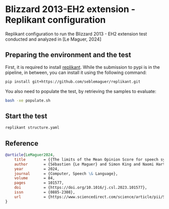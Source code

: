 # Blizzard 2013-EH2 extension - Replikant configuration

Replikant configuration to run the Blizzard 2013 - EH2 extension test conducted and analyzed in [Le Maguer, 2024]

## Preparing the environment and the test

First, it is required to install [replikant](https://github.com/seblemaguer/replikant). While the submission to pypi is in the pipeline, in between, you can install it using the following command:

```sh
pip install git+https://github.com/seblemaguer/replikant.git
```

You also need to populate the test, by retrieving the samples to evaluate:

```sh
bash -xe populate.sh
```

## Start the test

```sh
replikant structure.yaml
```

## Reference

```bibtex
@article{LeMaguer2024,
    title        = {{The limits of the Mean Opinion Score for speech synthesis evaluation}},
    author       = {Sébastien {Le Maguer} and Simon King and Naomi Harte},
    year         = 2024,
    journal      = {Computer, Speech \& Language},
    volume       = 84,
    pages        = 101577,
    doi          = {https://doi.org/10.1016/j.csl.2023.101577},
    issn         = {0885-2308},
    url          = {https://www.sciencedirect.com/science/article/pii/S0885230823000967},
}
```
